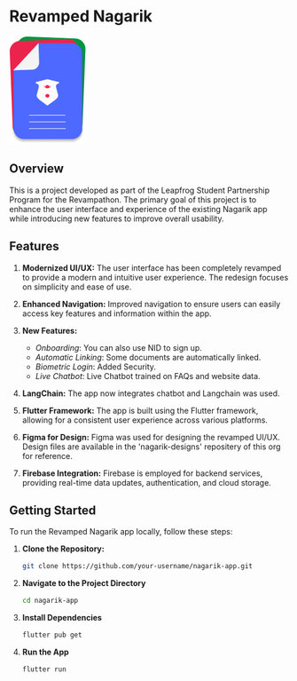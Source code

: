 # Revamped Nagarik

![Revamped Nagarik Logo](assets/logo.png)

## Overview

This is a project developed as part of the Leapfrog Student Partnership Program for the Revampathon. The primary goal of this project is to enhance the user interface and experience of the existing Nagarik app while introducing new features to improve overall usability.

## Features

1. **Modernized UI/UX:** The user interface has been completely revamped to provide a modern and intuitive user experience. The redesign focuses on simplicity and ease of use.

2. **Enhanced Navigation:** Improved navigation to ensure users can easily access key features and information within the app.

3. **New Features:**
    - *Onboarding*: You can also use NID to sign up. 
    - *Automatic Linking*: Some documents are automatically linked.
    - *Biometric Login*: Added Security.
    - *Live Chatbot*: Live Chatbot trained on FAQs and website data.

4. **LangChain:** The app now integrates chatbot and Langchain was used.

5. **Flutter Framework:** The app is built using the Flutter framework, allowing for a consistent user experience across various platforms.

6. **Figma for Design:** Figma was used for designing the revamped UI/UX. Design files are available in the 'nagarik-designs' repositery of this org for reference.

7. **Firebase Integration:** Firebase is employed for backend services, providing real-time data updates, authentication, and cloud storage.

## Getting Started

To run the Revamped Nagarik app locally, follow these steps:

1. **Clone the Repository:**
   
   ```bash
   git clone https://github.com/your-username/nagarik-app.git
   
3. **Navigate to the Project Directory**
   
   ```bash 
   cd nagarik-app

5. **Install Dependencies**
   
   ```bash
   flutter pub get

7. **Run the App**
   
   ```bash
   flutter run
